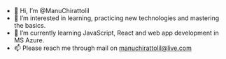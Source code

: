 - 👋 Hi, I’m @ManuChirattolil
- 👀 I’m interested in learning, practicing new technologies and mastering the basics.
- 🌱 I’m currently learning JavaScript, React and web app development in MS Azure.
- 📫 Please reach me through mail on manuchirattolil@live.com

<!---
ManuChirattolil/ManuChirattolil is a ✨ special ✨ repository because its `README.md` (this file) appears on your GitHub profile.
You can click the Preview link to take a look at your changes.
--->
